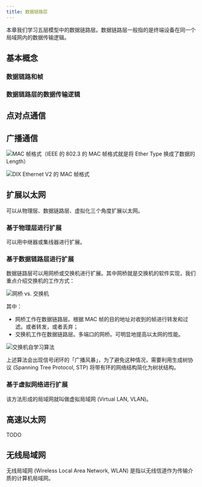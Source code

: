 ```yaml
---
title: 数据链路层
---
```


本章我们学习五层模型中的数据链路层。数据链路层一般指的是终端设备在同一个局域网内的数据传输逻辑。

## 基本概念

### 数据链路和帧

### 数据链路层的数据传输逻辑

## 点对点通信

## 广播通信

![MAC 帧格式（IEEE 的 802.3 的 MAC 帧格式就是将 Ether Type 换成了数据的 Length）](https://cdn.dwj601.cn/images/20250509095439785.png)

![DIX Ethernet V2 的 MAC 帧格式](https://cdn.dwj601.cn/images/20250425103505035.svg)

## 扩展以太网

可以从物理层、数据链路层、虚拟化三个角度扩展以太网。

### 基于物理层进行扩展

可以用中继器或集线器进行扩展。

### 基于数据链路层进行扩展

数据链路层可以用网桥或交换机进行扩展。其中网桥就是交换机的软件实现，我们重点介绍交换机的工作方式：

![网桥 vs. 交换机](https://cdn.dwj601.cn/images/20250509094609815.png)

其中：

- 网桥工作在数据链路层。根据 MAC 帧的目的地址对收到的帧进行转发和过滤。或者转发，或者丢弃；
- 交换机工作在数据链路层。多端口的网桥。可明显地提高以太网的性能。

![交换机自学习算法](https://cdn.dwj601.cn/images/20250509094812311.png)

上述算法会出现信号闭环的「广播风暴」，为了避免这种情况，需要利用生成树协议 (Spanning Tree Protocol, STP) 将带有环的网络结构简化为树状结构。

### 基于虚拟网络进行扩展

该方法形成的局域网就叫做虚拟局域网 (Virtual LAN, VLAN)。

## 高速以太网

TODO

## 无线局域网

无线局域网 (Wireless Local Area Network, WLAN) 是指以无线信道作为传输介质的计算机局域网。
